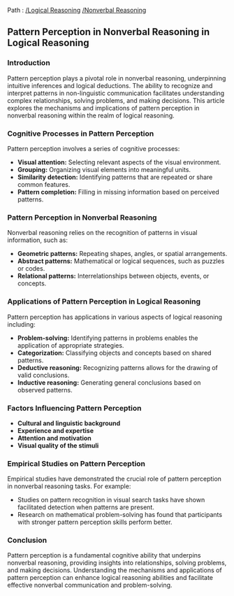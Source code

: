 Path : [/Logical Reasoning](../../index.md) [/Nonverbal Reasoning](../index.md)
## Pattern Perception in Nonverbal Reasoning in Logical Reasoning

### Introduction

Pattern perception plays a pivotal role in nonverbal reasoning, underpinning intuitive inferences and logical deductions. The ability to recognize and interpret patterns in non-linguistic communication facilitates understanding complex relationships, solving problems, and making decisions. This article explores the mechanisms and implications of pattern perception in nonverbal reasoning within the realm of logical reasoning.


### Cognitive Processes in Pattern Perception

Pattern perception involves a series of cognitive processes:

- **Visual attention:** Selecting relevant aspects of the visual environment.
- **Grouping:** Organizing visual elements into meaningful units.
- **Similarity detection:** Identifying patterns that are repeated or share common features. 
- **Pattern completion:** Filling in missing information based on perceived patterns.


### Pattern Perception in Nonverbal Reasoning

Nonverbal reasoning relies on the recognition of patterns in visual information, such as:

- **Geometric patterns:** Repeating shapes, angles, or spatial arrangements.
- **Abstract patterns:** Mathematical or logical sequences, such as puzzles or codes.
- **Relational patterns:** Interrelationships between objects, events, or concepts.


### Applications of Pattern Perception in Logical Reasoning

Pattern perception has applications in various aspects of logical reasoning including:

- **Problem-solving:** Identifying patterns in problems enables the application of appropriate strategies.
- **Categorization:** Classifying objects and concepts based on shared patterns.
- **Deductive reasoning:** Recognizing patterns allows for the drawing of valid conclusions.
- **Inductive reasoning:** Generating general conclusions based on observed patterns.


### Factors Influencing Pattern Perception

* **Cultural and linguistic background**
* **Experience and expertise**
* **Attention and motivation**
* **Visual quality of the stimuli**


### Empirical Studies on Pattern Perception

Empirical studies have demonstrated the crucial role of pattern perception in nonverbal reasoning tasks. For example:

- Studies on pattern recognition in visual search tasks have shown facilitated detection when patterns are present.
- Research on mathematical problem-solving has found that participants with stronger pattern perception skills perform better.


### Conclusion

Pattern perception is a fundamental cognitive ability that underpins nonverbal reasoning, providing insights into relationships, solving problems, and making decisions. Understanding the mechanisms and applications of pattern perception can enhance logical reasoning abilities and facilitate effective nonverbal communication and problem-solving.
